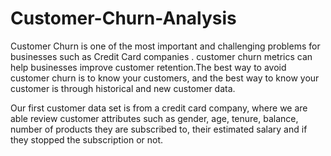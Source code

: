 # Customer-Churn-Analysis
Customer Churn is one of the most important and challenging problems for businesses such as Credit Card companies . customer churn metrics can help businesses improve customer retention.The best way to avoid customer churn is to know your customers, and the best way to know your customer is through historical and new customer data.

Our first customer data set is from a credit card company, where we are able review customer attributes such as gender, age, tenure, balance, number of products they are subscribed to, their estimated salary and if they stopped the subscription or not.


